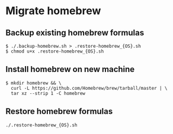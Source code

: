 # Migrate homebrew


## Backup existing homebrew formulas

```
$ ./.backup-homebrew.sh > .restore-homebrew_{OS}.sh
$ chmod u+x .restore-homebrew_{OS}.sh
```

## Install homebrew on new machine

```
$ mkdir homebrew && \
  curl -L https://github.com/Homebrew/brew/tarball/master | \
  tar xz --strip 1 -C homebrew
```

## Restore homebrew formulas

```
./.restore-homebrew_{OS}.sh
```

